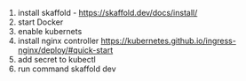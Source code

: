 1. install skaffold - https://skaffold.dev/docs/install/
2. start Docker
3. enable kubernets
4. install nginx controller https://kubernetes.github.io/ingress-nginx/deploy/#quick-start
5. add secret to kubectl
6. run command skaffold dev 
